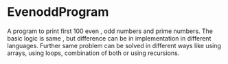 # EvenoddProgram
A program to print first 100 even , odd numbers and prime numbers. The basic logic is same , but difference can be in implementation in different languages.
Further same problem can be solved in different ways
like using arrays, using loops, combination of both or using recursions.

